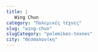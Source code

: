 ```yaml
---
title: |
   Wing Chun
category: "Πολεμικές τέχνες"
slug: "wing-chun"
slugCategory: "polemikes-texnes"
city: "Θεσσαλονίκη"
---
```


